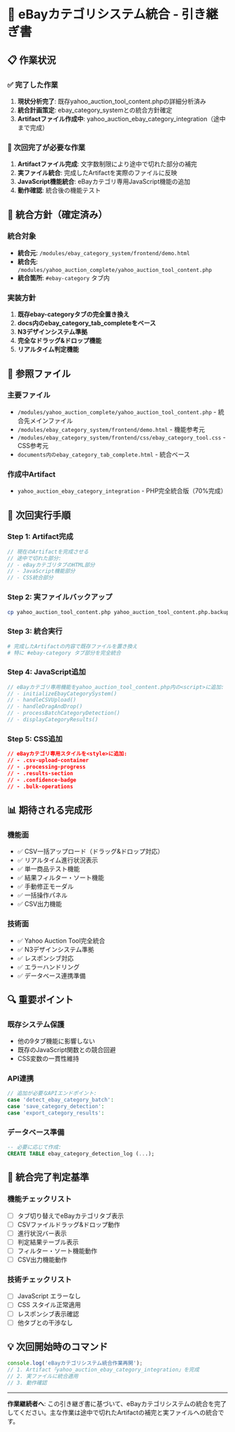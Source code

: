 # 🚀 eBayカテゴリシステム統合 - 引き継ぎ書

## 📋 作業状況

### ✅ 完了した作業
1. **現状分析完了**: 既存yahoo_auction_tool_content.phpの詳細分析済み
2. **統合計画策定**: ebay_category_systemとの統合方針確定
3. **Artifactファイル作成中**: yahoo_auction_ebay_category_integration（途中まで完成）

### 🚧 次回完了が必要な作業
1. **Artifactファイル完成**: 文字数制限により途中で切れた部分の補完
2. **実ファイル統合**: 完成したArtifactを実際のファイルに反映
3. **JavaScript機能統合**: eBayカテゴリ専用JavaScript機能の追加
4. **動作確認**: 統合後の機能テスト

## 🎯 統合方針（確定済み）

### 統合対象
- **統合元**: `/modules/ebay_category_system/frontend/demo.html`
- **統合先**: `/modules/yahoo_auction_complete/yahoo_auction_tool_content.php`
- **統合箇所**: `#ebay-category` タブ内

### 実装方針
1. **既存ebay-categoryタブの完全置き換え**
2. **docs内のebay_category_tab_completeをベース**
3. **N3デザインシステム準拠**
4. **完全なドラッグ&ドロップ機能**
5. **リアルタイム判定機能**

## 📁 参照ファイル

### 主要ファイル
- `/modules/yahoo_auction_complete/yahoo_auction_tool_content.php` - 統合先メインファイル
- `/modules/ebay_category_system/frontend/demo.html` - 機能参考元
- `/modules/ebay_category_system/frontend/css/ebay_category_tool.css` - CSS参考元
- `documents内のebay_category_tab_complete.html` - 統合ベース

### 作成中Artifact
- `yahoo_auction_ebay_category_integration` - PHP完全統合版（70%完成）

## 🔧 次回実行手順

### Step 1: Artifact完成
```php
// 現在のArtifactを完成させる
// 途中で切れた部分:
// - eBayカテゴリタブのHTML部分
// - JavaScript機能部分
// - CSS統合部分
```

### Step 2: 実ファイルバックアップ
```bash
cp yahoo_auction_tool_content.php yahoo_auction_tool_content.php.backup_before_ebay_integration
```

### Step 3: 統合実行
```bash
# 完成したArtifactの内容で既存ファイルを置き換え
# 特に #ebay-category タブ部分を完全統合
```

### Step 4: JavaScript追加
```javascript
// eBayカテゴリ専用機能をyahoo_auction_tool_content.php内の<script>に追加:
// - initializeEbayCategorySystem()
// - handleCSVUpload() 
// - handleDragAndDrop()
// - processBatchCategoryDetection()
// - displayCategoryResults()
```

### Step 5: CSS追加
```css
// eBayカテゴリ専用スタイルを<style>に追加:
// - .csv-upload-container
// - .processing-progress
// - .results-section
// - .confidence-badge
// - .bulk-operations
```

## 📊 期待される完成形

### 機能面
- ✅ CSV一括アップロード（ドラッグ&ドロップ対応）
- ✅ リアルタイム進行状況表示
- ✅ 単一商品テスト機能
- ✅ 結果フィルター・ソート機能
- ✅ 手動修正モーダル
- ✅ 一括操作パネル
- ✅ CSV出力機能

### 技術面
- ✅ Yahoo Auction Tool完全統合
- ✅ N3デザインシステム準拠
- ✅ レスポンシブ対応
- ✅ エラーハンドリング
- ✅ データベース連携準備

## 🔍 重要ポイント

### 既存システム保護
- 他の9タブ機能に影響しない
- 既存のJavaScript関数との競合回避
- CSS変数の一貫性維持

### API連携
```php
// 追加が必要なAPIエンドポイント:
case 'detect_ebay_category_batch':
case 'save_category_detection':
case 'export_category_results':
```

### データベース準備
```sql
-- 必要に応じて作成:
CREATE TABLE ebay_category_detection_log (...);
```

## 🎉 統合完了判定基準

### 機能チェックリスト
- [ ] タブ切り替えでeBayカテゴリタブ表示
- [ ] CSVファイルドラッグ&ドロップ動作
- [ ] 進行状況バー表示
- [ ] 判定結果テーブル表示
- [ ] フィルター・ソート機能動作
- [ ] CSV出力機能動作

### 技術チェックリスト
- [ ] JavaScript エラーなし
- [ ] CSS スタイル正常適用
- [ ] レスポンシブ表示確認
- [ ] 他タブとの干渉なし

## 💡 次回開始時のコマンド

```javascript
console.log('eBayカテゴリシステム統合作業再開');
// 1. Artifact「yahoo_auction_ebay_category_integration」を完成
// 2. 実ファイルに統合適用
// 3. 動作確認
```

---

**作業継続者へ**: この引き継ぎ書に基づいて、eBayカテゴリシステムの統合を完了してください。主な作業は途中で切れたArtifactの補完と実ファイルへの統合です。